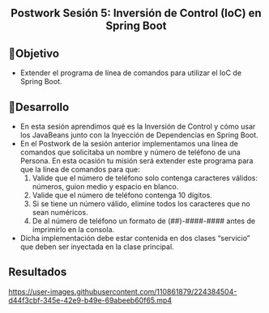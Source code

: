  <h2 align="center"><b>Postwork Sesión 5: Inversión de Control (IoC) en Spring Boot</b></h2>

## 🎯Objetivo
- Extender el programa de línea de comandos para utilizar el IoC de Spring Boot.

## 📝Desarrollo
- En esta sesión aprendimos qué es la Inversión de Control y cómo usar los JavaBeans junto con la Inyección de Dependencias en Spring Boot.
- En el Postwork de la sesión anterior implementamos una línea de comandos que solicitaba un nombre y número de teléfono de una Persona. En esta ocasión tu misión será extender este programa para que la línea de comandos para que:
  1.	Valide que el número de teléfono solo contenga caracteres válidos: números, guion medio y espacio en blanco.
  2.	Valide que el número de teléfono contenga 10 dígitos.
  3.	Si se tiene un número válido, elimine todos los caracteres que no sean numéricos.
  4.	De al número de teléfono un formato de (##)-####-#### antes de imprimirlo en la consola.
- Dicha implementación debe estar contenida en dos clases “servicio” que deben ser inyectada en la clase principal.
## Resultados


https://user-images.githubusercontent.com/110861879/224384504-d44f3cbf-345e-42e9-b49e-69abeeb60f65.mp4

